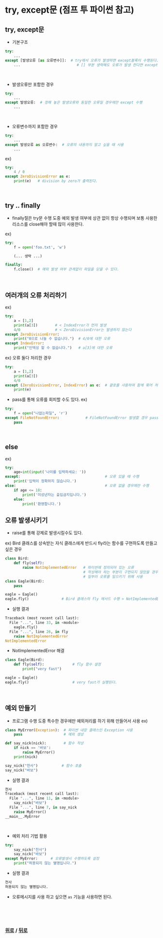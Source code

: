 # try, except문      (점프 투 파이썬 참고)

## **try, except문**
* 기본구조
```python
try:
    ...
except [발생오류 [as 오류변수]]:  # try에서 오류가 발생하면 except블록이 수행된다.
    ...                          # [] 부분 생략해도 오류가 발생 한다면 except수행
```

<br>

* 발생오류만 포함한 경우
```python
try:
    ...
except 발생오류:  # 정해 놓은 발생오류와 동일한 오류일 경우에만 except 수행
    ...
```

<br>

* 오류변수까지 포함한 경우
```python
try:
    ...
except 발생오류 as 오류변수:  # 오류의 내용까지 알고 싶을 때 사용
    ...
```
ex)
```python
try:
    4 / 0
except ZeroDivisionError as e:
    print(e)   # division by zero가 출력된다.
```

<br>

## **try .. finally**
* finally절은 try문 수행 도중 예외 발생 여부에 상관 없이 항상 수행되며 보통 사용한 리소스를 close해야 할때 많이 사용한다.

ex)
```python
try:
    f = open('foo.txt', 'w')

    (... 생략 ...)

finally:
    f.close()  # 예외 발생 여부 관계없이 파일을 닫을 수 있다.
```

<br>

## **여러개의 오류 처리하기**
ex)
```python
try:
    a = [1,2]            
    print(a[3])        # < IndexError가 먼저 발생
    4/0                # < ZeroDivisionError는 발생하지 않는다
except ZeroDivisionError:
    print("0으로 나눌 수 없습니다.")  # 4/0에 대한 오류
except IndexError:
    print("인덱싱 할 수 없습니다.")   # a[3]에 대한 오류
```

ex) 오류 둘다 처리한 경우
```python
try:
    a = [1,2]
    print(a[3])
    4/0
except (ZeroDivisionError, IndexError) as e:  # 괄호를 사용하여 함께 묶어 처리한다.
    print(e)
```

* pass를 통해 오류를 회피할 수도 있다.
ex)
```python
try:
    f = open("나없는파일", 'r')
except FileNotFoundError:            # FileNotFoundError 발생할 경우 pass 
    pass
```

<br>

## **else**
ex)
```python
try:
    age=int(input('나이를 입력하세요: '))
except:                                       # 오류 있을 때 수행
    print('입력이 정확하지 않습니다.')
else:                                         # 오류 없을 경우에만 수행
    if age <= 18:
        print('미성년자는 출입금지입니다.')
    else:
        print('환영합니다.')
```

## **오류 발생시키기**
* raise를 통해 강제로 발생시킬수도 있다.

ex) Bird 클래스를 상속받는 자식 클래스에게 반드시 fly라는 함수를 구현하도록 만들고 싶은 경우
```python
class Bird:
    def fly(self):
        raise NotImplementedError   # 파이썬에 정의되어 있는 오류
                                    # 작성해야 하는 부분이 구현되지 않았을 경우 
                                    # 일부러 오류를 일으키기 위해 사용
class Eagle(Bird):
    pass

eagle = Eagle()
eagle.fly()               # Bird 클래스의 fly 메서드 수행 > NotImplementedError
```
* 실행 결과
```python
Traceback (most recent call last):
  File "...", line 33, in <module>
    eagle.fly()
  File "...", line 26, in fly
    raise NotImplementedError
NotImplementedError
```
* NotImplementedError 해결
```python
class Eagle(Bird):
    def fly(self):             # fly 함수 설정
        print("very fast")

eagle = Eagle()
eagle.fly()                    # very fast가 실행된다.
```

<br>

## **예외 만들기**
* 프로그램 수행 도중 특수한 경우에만 예외처리를 하기 위해 만들어서 사용
ex)
```python
class MyError(Exception):  # 파이썬 내장 클래스인 Exception 사용
    pass                   # 예외 생성

def say_nick(nick):        # 함수 작성
    if nick == '바보':
        raise MyError()
    print(nick)

say_nick("천사")           # 함수 호출
say_nick("바보")
```
* 실행 결과
```python
천사
Traceback (most recent call last):
  File "...", line 11, in <module>
    say_nick("바보")
  File "...", line 7, in say_nick
    raise MyError()
__main__.MyError
```

<br>

* 예외 처리 기법 활용
```python
try:
    say_nick("천사")
    say_nick("바보")
except MyError:      # 오류발생시 수행하도록 설정
    print("허용되지 않는 별명입니다.")
```
* 실행 결과
```python
천사
허용되지 않는 별명입니다.
```
* 오류메시지를 사용 하고 싶으면 `as` 기능을 사용하면 된다.

<br>

<br>

<br>

### [위로](#) / [뒤로](/README.md/#)